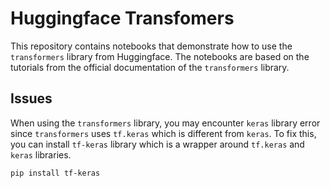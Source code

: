 # Huggingface Transfomers

This repository contains notebooks that demonstrate how to use the `transformers` library from Huggingface. The notebooks are based on the tutorials from the official documentation of the `transformers` library.

## Issues

When using the `transformers` library, you may encounter `keras` library error since `transformers` uses `tf.keras` which is different from `keras`. To fix this, you can install `tf-keras` library which is a wrapper around `tf.keras` and `keras` libraries.

```sh
pip install tf-keras
```
